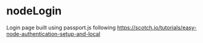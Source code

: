 # nodeLogin
Login page built using passport.js following https://scotch.io/tutorials/easy-node-authentication-setup-and-local
